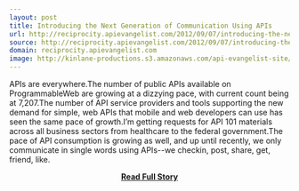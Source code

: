 ```yaml
---
layout: post
title: Introducing the Next Generation of Communication Using APIs
url: http://reciprocity.apievangelist.com/2012/09/07/introducing-the-next-generation-of-communication-using-apis/
source: http://reciprocity.apievangelist.com/2012/09/07/introducing-the-next-generation-of-communication-using-apis/
domain: reciprocity.apievangelist.com
image: http://kinlane-productions.s3.amazonaws.com/api-evangelist-site/blog/singly-tiggzi-cloudmine-webshell-ifttt.png
---
```


<p>APIs are everywhere.The number of public APIs available on ProgrammableWeb are growing at a dizzying pace, with current count being at 7,207.The number of API service providers and tools supporting the new demand for simple, web APIs that mobile and web developers can use has seen the same pace of growth.I’m getting requests for API 101 materials across all business sectors from healthcare to the federal government.The pace of API consumption is growing as well, and up until recently, we only communicate in single words using APIs--we checkin, post, share, get, friend, like.</p>
<center><p><a href="http://reciprocity.apievangelist.com/2012/09/07/introducing-the-next-generation-of-communication-using-apis/" style='padding:25px; font-sze:18px; font-weight: bold;'>Read Full Story</a></p></center>
